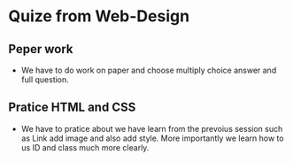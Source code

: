# Quize from Web-Design

## Peper work
- We have to do work on paper and choose multiply choice answer and full question.

## Pratice HTML and CSS
- We have to pratice about we have learn from the prevoius session such as Link add image and also add style. More importantly we learn how to us ID and class much more clearly.
